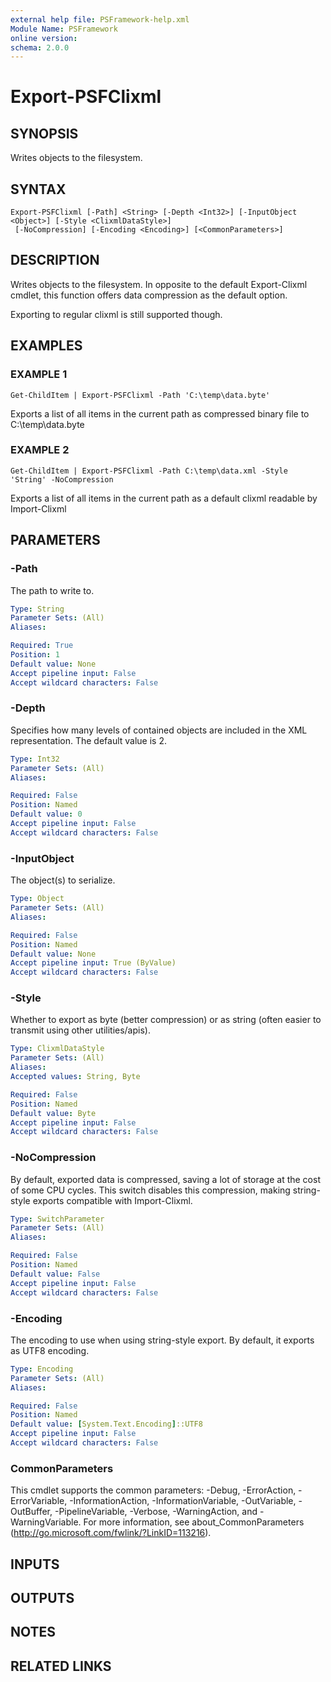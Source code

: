 ```yaml
---
external help file: PSFramework-help.xml
Module Name: PSFramework
online version:
schema: 2.0.0
---
```


# Export-PSFClixml

## SYNOPSIS
Writes objects to the filesystem.

## SYNTAX

```
Export-PSFClixml [-Path] <String> [-Depth <Int32>] [-InputObject <Object>] [-Style <ClixmlDataStyle>]
 [-NoCompression] [-Encoding <Encoding>] [<CommonParameters>]
```

## DESCRIPTION
Writes objects to the filesystem.
In opposite to the default Export-Clixml cmdlet, this function offers data compression as the default option.

Exporting to regular clixml is still supported though.

## EXAMPLES

### EXAMPLE 1
```
Get-ChildItem | Export-PSFClixml -Path 'C:\temp\data.byte'
```

Exports a list of all items in the current path as compressed binary file to C:\temp\data.byte

### EXAMPLE 2
```
Get-ChildItem | Export-PSFClixml -Path C:\temp\data.xml -Style 'String' -NoCompression
```

Exports a list of all items in the current path as a default clixml readable by Import-Clixml

## PARAMETERS

### -Path
The path to write to.

```yaml
Type: String
Parameter Sets: (All)
Aliases:

Required: True
Position: 1
Default value: None
Accept pipeline input: False
Accept wildcard characters: False
```

### -Depth
Specifies how many levels of contained objects are included in the XML representation.
The default value is 2.

```yaml
Type: Int32
Parameter Sets: (All)
Aliases:

Required: False
Position: Named
Default value: 0
Accept pipeline input: False
Accept wildcard characters: False
```

### -InputObject
The object(s) to serialize.

```yaml
Type: Object
Parameter Sets: (All)
Aliases:

Required: False
Position: Named
Default value: None
Accept pipeline input: True (ByValue)
Accept wildcard characters: False
```

### -Style
Whether to export as byte (better compression) or as string (often easier to transmit using other utilities/apis).

```yaml
Type: ClixmlDataStyle
Parameter Sets: (All)
Aliases:
Accepted values: String, Byte

Required: False
Position: Named
Default value: Byte
Accept pipeline input: False
Accept wildcard characters: False
```

### -NoCompression
By default, exported data is compressed, saving a lot of storage at the cost of some CPU cycles.
This switch disables this compression, making string-style exports compatible with Import-Clixml.

```yaml
Type: SwitchParameter
Parameter Sets: (All)
Aliases:

Required: False
Position: Named
Default value: False
Accept pipeline input: False
Accept wildcard characters: False
```

### -Encoding
The encoding to use when using string-style export.
By default, it exports as UTF8 encoding.

```yaml
Type: Encoding
Parameter Sets: (All)
Aliases:

Required: False
Position: Named
Default value: [System.Text.Encoding]::UTF8
Accept pipeline input: False
Accept wildcard characters: False
```

### CommonParameters
This cmdlet supports the common parameters: -Debug, -ErrorAction, -ErrorVariable, -InformationAction, -InformationVariable, -OutVariable, -OutBuffer, -PipelineVariable, -Verbose, -WarningAction, and -WarningVariable.
For more information, see about_CommonParameters (http://go.microsoft.com/fwlink/?LinkID=113216).

## INPUTS

## OUTPUTS

## NOTES

## RELATED LINKS
